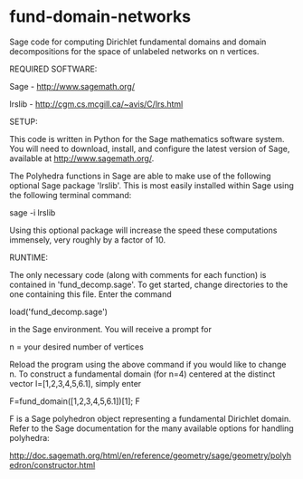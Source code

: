 # fund-domain-networks
Sage code for computing Dirichlet fundamental domains and domain decompositions for the space of unlabeled networks on n vertices. 

REQUIRED SOFTWARE:

Sage - http://www.sagemath.org/

lrslib - http://cgm.cs.mcgill.ca/~avis/C/lrs.html

SETUP:

This code is written in Python for the Sage mathematics software system. 
You will need to download, install, and configure the latest version of Sage, available at http://www.sagemath.org/.

The Polyhedra functions in Sage are able to make use of the following optional Sage package 'lrslib'.
This is most easily installed within Sage using the following terminal command: 

sage -i lrslib

Using this optional package will increase the speed these computations immensely, very roughly by a factor
of 10.

RUNTIME:

The only necessary code (along with comments for each function) is contained in 'fund_decomp.sage'. To get
started, change directories to the one containing this file. Enter the command

load('fund_decomp.sage')

in the Sage environment. You will receive a prompt for 

n = your desired number of vertices

Reload the program using the above command if you would like to change n. To construct a fundamental domain (for n=4) centered at the distinct vector l=[1,2,3,4,5,6.1], simply enter

F=fund_domain([1,2,3,4,5,6.1])[1]; F

F is a Sage polyhedron object representing a fundamental Dirichlet domain. Refer to the Sage documentation for the many available options for handling polyhedra:

http://doc.sagemath.org/html/en/reference/geometry/sage/geometry/polyhedron/constructor.html
